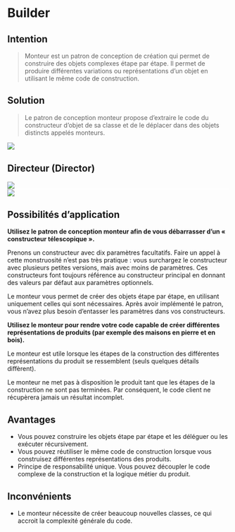 
# Builder
## Intention
> Monteur est un patron de conception de création qui permet de construire des objets complexes étape par étape. Il permet de produire différentes variations ou représentations d’un objet en utilisant le même code de construction.

## Solution
> Le patron de conception monteur propose d’extraire le code du constructeur d’objet de sa classe et de le déplacer dans des objets distincts appelés monteurs.


<img src="/home/merlin/projets/back/DP/alldp/src/main/java/org/ttm/creation/builder/solution.png">
<div style="width:100%; height:1px;background:white;"></div>

## Directeur (Director)
<img src="/home/merlin/projets/back/DP/alldp/src/main/java/org/ttm/creation/builder/structure.png">
<div style="width:100%; height:1px;background:white;"></div>
<img src="/home/merlin/projets/back/DP/alldp/src/main/java/org/ttm/creation/builder/example-fr.png">

## Possibilités d’application
<b>Utilisez le patron de conception monteur afin de vous débarrasser d’un « constructeur télescopique ».</b>

Prenons un constructeur avec dix paramètres facultatifs. Faire un appel à cette monstruosité n’est pas très pratique : vous surchargez le constructeur avec plusieurs petites versions, mais avec moins de paramètres. Ces constructeurs font toujours référence au constructeur principal en donnant des valeurs par défaut aux paramètres optionnels.

Le monteur vous permet de créer des objets étape par étape, en utilisant uniquement celles qui sont nécessaires. Après avoir implémenté le patron, vous n’avez plus besoin d’entasser les paramètres dans vos constructeurs.

<b> Utilisez le monteur pour rendre votre code capable de créer différentes représentations de produits (par exemple des maisons en pierre et en bois).</b>

Le monteur est utile lorsque les étapes de la construction des différentes représentations du produit se ressemblent (seuls quelques détails diffèrent).

Le monteur ne met pas à disposition le produit tant que les étapes de la construction ne sont pas terminées. Par conséquent, le code client ne récupèrera jamais un résultat incomplet.

## Avantages

- Vous pouvez construire les objets étape par étape et les déléguer ou les exécuter récursivement.
-  Vous pouvez réutiliser le même code de construction lorsque vous construisez différentes représentations des produits.
- Principe de responsabilité unique. Vous pouvez découpler le code complexe de la construction et la logique métier du produit.

## Inconvénients
- Le monteur nécessite de créer beaucoup nouvelles classes, ce qui accroit la complexité générale du code.


